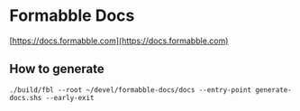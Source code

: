 # Formabble Docs

[https://docs.formabble.com](https://docs.formabble.com)

## How to generate

```
./build/fbl --root ~/devel/formabble-docs/docs --entry-point generate-docs.shs --early-exit
```